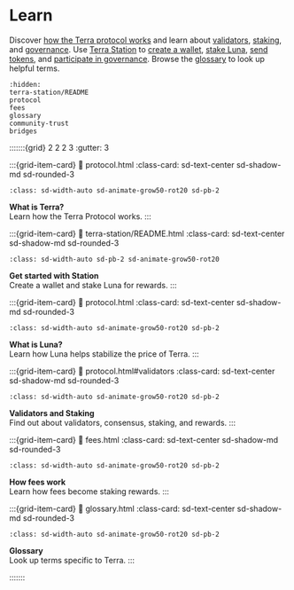 # Learn

Discover [how the Terra protocol works](protocol.md) and learn about [validators](protocol.md#validators), [staking](protocol.md#staking), and [governance](protocol.md#governance). Use [Terra Station](terra-station/README.md) to [create a wallet](terra-station/download/README.md), [stake Luna](terra-station/station-guides/staking.md), [send tokens](terra-station/station-guides/wallet.md#send-tokens), and [participate in governance](terra-station/station-guides/governance.md). Browse the [glossary](glossary.md) to look up helpful terms.

```{toctree}
:hidden:
terra-station/README
protocol
fees
glossary
community-trust
bridges
```

:::::::{grid} 2 2 2 3
:gutter: 3

:::{grid-item-card}
:link: protocol.html
:class-card: sd-text-center sd-shadow-md sd-rounded-3
```{image} /img/icon_terra.svg
:class: sd-width-auto sd-animate-grow50-rot20 sd-pb-2
```
**What is Terra?**  
Learn how the Terra Protocol works.
:::

:::{grid-item-card}
:link: terra-station/README.html
:class-card: sd-text-center sd-shadow-md sd-rounded-3
```{image} /img/wallets_station.png
:class: sd-width-auto sd-pb-2 sd-animate-grow50-rot20
```
**Get started with Station**  
Create a wallet and stake Luna for rewards.
:::

:::{grid-item-card}
:link: protocol.html
:class-card: sd-text-center sd-shadow-md sd-rounded-3
```{image} /img/icon_luna.svg
:class: sd-width-auto sd-animate-grow50-rot20 sd-pb-2
```
**What is Luna?**  
Learn how Luna helps stabilize the price of Terra.
:::

:::{grid-item-card}
:link: protocol.html#validators
:class-card: sd-text-center sd-shadow-md sd-rounded-3
```{image} /img/Staking.svg
:class: sd-width-auto sd-animate-grow50-rot20 sd-pb-2
```
**Validators and Staking**  
Find out about validators, consensus, staking, and rewards.
:::

:::{grid-item-card}
:link: fees.html
:class-card: sd-text-center sd-shadow-md sd-rounded-3
```{image} /img/Fees.svg
:class: sd-width-auto sd-animate-grow50-rot20 sd-pb-2
```
**How fees work**  
Learn how fees become staking rewards.
:::

:::{grid-item-card}
:link: glossary.html
:class-card: sd-text-center sd-shadow-md sd-rounded-3
```{image} /img/Glossary.svg
:class: sd-width-auto sd-animate-grow50-rot20 sd-pb-2
```
**Glossary**  
Look up terms specific to Terra.
:::

:::::::
